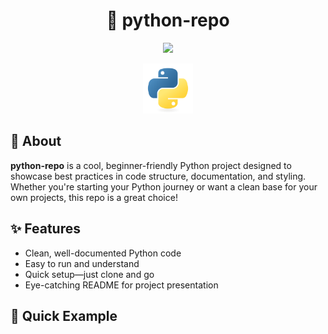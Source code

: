 <!-- Python-Repo Section: Cool Style -->

<h1 align="center">
  🐍 python-repo
</h1>
<p align="center">
  <img src="https://img.shields.io/badge/Python-3.11-blue?logo=python&logoColor=white&style=for-the-badge"/>
</p>

<p align="center">
  <img src="https://raw.githubusercontent.com/devicons/devicon/master/icons/python/python-original.svg" width="80" alt="Python Logo"/>
</p>

## 📖 About

**python-repo** is a cool, beginner-friendly Python project designed to showcase best practices in code structure, documentation, and styling.  
Whether you're starting your Python journey or want a clean base for your own projects, this repo is a great choice!

## ✨ Features

- Clean, well-documented Python code
- Easy to run and understand
- Quick setup—just clone and go
- Eye-catching README for project presentation

## 🚀 Quick Example

